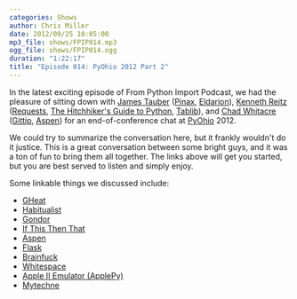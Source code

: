 ```yaml
---
categories: Shows
author: Chris Miller
date: 2012/09/25 10:05:00
mp3_file: shows/FPIP014.mp3
ogg_file: shows/FPIP014.ogg
duration: "1:22:17"
title: "Episode 014: PyOhio 2012 Part 2"
---
```

In the latest exciting episode of From Python Import Podcast, we had the
pleasure of sitting down with
[James Tauber][jt] ([Pinax][pinax], [Eldarion][eldarion]),
[Kenneth Reitz][kr] ([Requests][requests], [The Hitchhiker's Guide to Python][pg], [Tablib][tablib]),
and [Chad Whitacre][cw] ([Gittip][gittip], [Aspen][aspen])
for an end-of-conference chat at [PyOhio][pyohio] 2012.

We could try to summarize the conversation here, but it frankly wouldn't
do it justice.  This is a great conversation between some bright guys, and
it was a ton of fun to bring them all together. The links above will get
you started, but you are best served to listen and simply enjoy.

Some linkable things we discussed include:

 * [GHeat][gheat]
 * [Habitualist][hab]
 * [Gondor][gondor]
 * [If This Then That][ifttt]
 * [Aspen][aspen]
 * [Flask][flask]
 * [Brainfuck][brainfuck]
 * [Whitespace][whitespace]
 * [Apple II Emulator (ApplePy)][apple2]
 * [Mytechne][mytechne]


[jt]: http://jtauber.com/
[pinax]: http://jtauber.com/pinax/
[eldarion]: http://jtauber.com/eldarion/
[kr]: http://www.kennethreitz.com/
[requests]: http://docs.python-requests.org/
[pg]: http://docs.python-guide.org/
[tablib]: http://docs.python-tablib.org/
[cw]: http://whit537.org
[gittip]: https://www.gittip.com/
[gheat]: http://code.google.com/p/gheat/
[hab]: https://habitualist.com/
[gondor]: https://gondor.io/
[ifttt]: https://ifttt.com/
[aspen]: http://aspen.io/
[flask]: http://flask.pocoo.org/
[brainfuck]: http://www.muppetlabs.com/~breadbox/bf/
[whitespace]: http://compsoc.dur.ac.uk/whitespace/
[apple2]: http://jtauber.com/applepy/
[mytechne]: http://mytechne.com/
[pyohio]: http://pyohio.org
